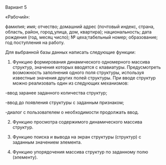 Вариант 5


«Рабочий»:

фамилия; имя; отчество; домашний адрес (почтовый индекс, страна, область, район, город,улица, дом, квартира); национальность; дата рождения (год, месяц число); № цеха;табельный номер; образование; год поступления на работу.

Для выбранной базы данных написать следующие функции:

1. Функцию формирования динамического одномерного массива структур, значения которых вводятся с клавиатуры. Предусмотреть возможность заполнения одного поля структуры, используя известные значения других полей структуры. При вводе структур
можно реализовать один из следующих механизмов:

-ввод заранее заданного количества структур;

-ввод до появления структуры с заданным признаком;

-диалог с пользователем о необходимости продолжать ввод.

2. Функцию просмотра содержимого динамического массива структур.

3. Функцию поиска и вывода на экран структуры (структур) с заданным значением элемента.

4. Функцию упорядочения массива структур по заданному полю (элементу).
